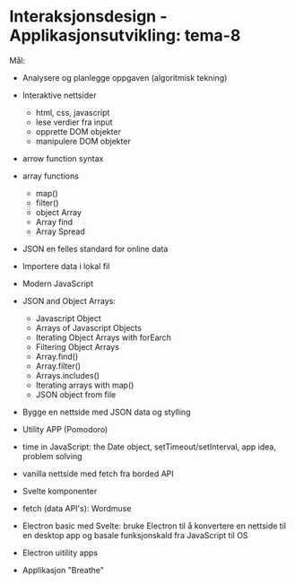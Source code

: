 # Interaksjonsdesign - Applikasjonsutvikling: tema-8

Mål:

* Analysere og planlegge oppgaven (algoritmisk tekning)
* Interaktive nettsider
    - html, css, javascript 
    - lese verdier fra input
    - opprette DOM objekter
    - manipulere DOM objekter
    
* arrow function syntax
* array functions
    - map()
    - filter()
    - object Array
    - Array find 
    - Array Spread
 * JSON en felles standard for online data
 * Importere data i lokal fil 
 * Modern JavaScript
 * JSON and Object Arrays:
    - Javascript Object
    - Arrays of Javascript Objects
    - Iterating Object Arrays with forEarch
    - Filtering Object Arrays
    - Array.find()
    - Array.filter()
    - Arrays.includes()
    - Iterating arrays with map()
    - JSON object from file
 * Bygge en nettside med JSON data og stylling
 * Utility APP (Pomodoro)
 * time in JavaScript: the Date object, setTimeout/setInterval, app idea, problem solving
 * vanilla nettside med fetch fra borded API
 * Svelte komponenter
 * fetch (data API's): Wordmuse
 * Electron basic med Svelte: bruke Electron til å konvertere en nettside til en desktop app og basale funksjonskald fra JavaScript til OS
 * Electron uitility apps
 * Applikasjon "Breathe"
     
    
